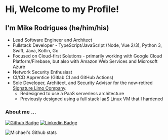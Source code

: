 
<!--
**mrodrig/mrodrig** is a ✨ _special_ ✨ repository because its `README.md` (this file) appears on your GitHub profile.

Here are some ideas to get you started:

- 🔭 I’m currently working on ...
- 🌱 I’m currently learning ...
- 👯 I’m looking to collaborate on ...
- 🤔 I’m looking for help with ...
- 💬 Ask me about ...
- 📫 How to reach me: ...
- 😄 Pronouns: ...
- ⚡ Fun fact: ...
-->

# Hi, Welcome to my Profile!

## I'm Mike Rodrigues (he/him/his)

* Lead Software Engineer and Architect
* Fullstack Developer - TypeScript/JavaScript (Node, Vue 2/3), Python 3, Swift, Java, Kotlin, Go
* Focused on Cloud-first Solutions - primarily working with Google Cloud Platform/Firebase, but also with Amazon Web Services and Microsoft Azure 
* Network Security Enthusiast
* CI/CD Apprentice (Gitlab CI and GitHub Actions)
* Sole Developer, Architect, and Security Advisor for the now-retired [Signature Limo Company](https://signaturelimocompany-com-ewnf2.ondigitalocean.app/).
  * Redesigned to use a PaaS serverless architecture
  * Previously designed using a full stack IaaS Linux VM that I hardened

### About me ...

[![Github Badge](https://img.shields.io/badge/-Github-000?style=flat-square&logo=Github&logoColor=white)](https://mrodrig.github.io/)
[![Linkedin Badge](https://img.shields.io/badge/-LinkedIn-blue?style=flat-square&logo=Linkedin&logoColor=white)](https://www.linkedin.com/in/rodriguesmichael/)

![Michael's Github stats](https://github-readme-stats.vercel.app/api?username=mrodrig&theme=dark&count_private=true&include_all_commits=true&hide=issues)
